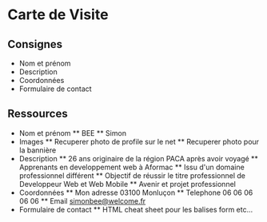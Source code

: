 # Carte de Visite

## Consignes
* Nom et prénom
* Description
* Coordonnées
* Formulaire de contact

## Ressources
* Nom et prénom
** BEE
** Simon
* Images
** Recuperer photo de profile sur le net
** Recuperer photo pour la bannière
* Description
** 26 ans originaire de la région PACA après avoir voyagé
** Apprenants en developpement web à Aformac
** Issu d'un domaine professionnel différent
** Objectif de réussir le titre professionnel de Developpeur Web et Web Mobile
** Avenir et projet professionnel
* Coordonnées
** Mon adresse 03100 Monluçon
** Telephone 06 06 06 06 06
** Email simonbee@welcome.fr
* Formulaire de contact
** HTML cheat sheet pour les balises form etc...